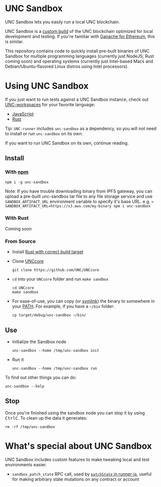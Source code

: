 # UNC Sandbox

UNC Sandbox lets you easily run a local UNC blockchain.

UNC Sandbox is a [custom build](https://github.com/UNC/UNCcore/blob/9f5e20b29f1a15a00fc50d6051b3b44bb6db60b6/Makefile#L67-L69) of the UNC blockchain optimized for local development and testing. If you're familiar with [Ganache for Ethereum](https://www.trufflesuite.com/ganache), this is similar.

This repository contains code to quickly install pre-built binaries of UNC Sandbox for multiple programming languages (currently just NodeJS; Rust coming soon) and operating systems (currently just Intel-based Macs and Debian/Ubuntu-flavored Linux distros using Intel processors).

# Using UNC Sandbox

If you just want to run tests against a UNC Sandbox instance, check out [UNC-workspaces](https://github.com/UNC/workspaces) for your favorite language:
- [JavaScript](https://github.com/UNC/workspaces-js)
- [Rust](https://github.com/UNC/workspaces-rs)

Tip: `UNC-runner` includes `unc-sandbox` as a dependency, so you will not need to install or run `unc-sandbox` on its own.

If you want to run UNC Sandbox on its own, continue reading.

## Install

### With [npm](https://www.npmjs.com/)

    npm i -g unc-sandbox

Note: If you have trouble downloading binary from IPFS gateway, you can upload a pre-built unc-sandbox tar file to any file storage service and use `SANDBOX_ARTIFACT_URL` environment variable to specify it's base URL.
e.g. `> SANDBOX_ARTIFACT_URL=https://s3.aws.com/my-binary npm i unc-sandbox`


### With Rust

Coming soon

### From Source

* Install [Rust with correct build target](https://docs.UNC.org/develop/prerequisites)

* Clone [UNCcore](https://github.com/UNC/UNCcore)

      git clone https://github.com/UNC/UNCcore

* `cd` into your `UNCcore` folder and run `make sandbox`

      cd UNCcore
      make sandbox

* For ease-of-use, you can copy (or [symlink](https://kb.iu.edu/d/abbe)) the binary to somewhere in your [PATH](https://www.cloudsavvyit.com/1933/what-is-the-unix-path-and-how-do-you-add-programs-to-it/). For example, if you have a `~/bin` folder:

      cp target/debug/unc-sandbox ~/bin/

## Use

* Initialize the Sandbox node

      unc-sandbox --home /tmp/unc-sandbox init

* Run it

      unc-sandbox --home /tmp/unc-sandbox run

To find out other things you can do:

    unc-sandbox --help

## Stop

Once you're finished using the sandbox node you can stop it by using <kbd>Ctrl</kbd><kbd>C</kbd>. To clean up the data it generates:

    rm -rf /tmp/unc-sandbox

# What's special about UNC Sandbox

UNC Sandbox includes custom features to make tweaking local and test environments easier.

* `sandbox_patch_state` RPC call, used by [`patchState` in runner-js](https://github.com/UNC/runner-js#patch-state-on-the-fly), useful for making arbitrary state mutations on any contract or account
